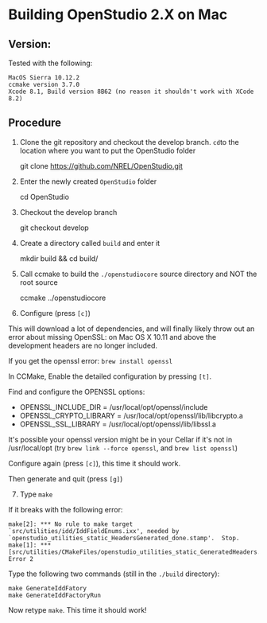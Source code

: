 
# Building OpenStudio 2.X on Mac


## Version:
Tested with the following:

    MacOS Sierra 10.12.2	
    ccmake version 3.7.0
    Xcode 8.1, Build version 8B62 (no reason it shouldn't work with XCode 8.2)
    
## Procedure

1. Clone the git repository and checkout the develop branch. `cd`to the location where you want to put the OpenStudio folder

    git clone https://github.com/NREL/OpenStudio.git

2. Enter the newly created `OpenStudio` folder

    cd OpenStudio

3. Checkout the develop branch

   git checkout develop

4. Create a directory called `build` and enter it

    mkdir build && cd build/

5. Call ccmake to build the `./openstudiocore` source directory and NOT the root source

    ccmake ../openstudiocore

6. Configure (press `[c]`)

This will download a lot of dependencies, and will finally likely throw out an error about missing OpenSSL: on Mac OS X 10.11 and above the development headers are no longer included.

If you get the openssl error: `brew install openssl`

In CCMake, Enable the detailed configuration by pressing `[t]`.

Find and configure the OPENSSL options:

* OPENSSL_INCLUDE_DIR = /usr/local/opt/openssl/include
* OPENSSL_CRYPTO_LIBRARY = /usr/local/opt/openssl/lib/libcrypto.a
* OPENSSL_SSL_LIBRARY = /usr/local/opt/openssl/lib/libssl.a

It's possible your openssl version might be in your Cellar if it's not in /usr/local/opt
(try `brew link --force openssl`, and `brew list openssl`)

Configure again (press `[c]`), this time it should work.

Then generate and quit (press `[g]`)

7. Type `make`

If it breaks with the following error:

    make[2]: *** No rule to make target `src/utilities/idd/IddFieldEnums.ixx', needed by `openstudio_utilities_static_HeadersGenerated_done.stamp'.  Stop.
    make[1]: *** [src/utilities/CMakeFiles/openstudio_utilities_static_GeneratedHeaders.dir/all] Error 2

Type the following two commands (still in the `./build` directory):

    make GenerateIddFatory
    make GenerateIddFactoryRun

Now retype `make`. This time it should work!

